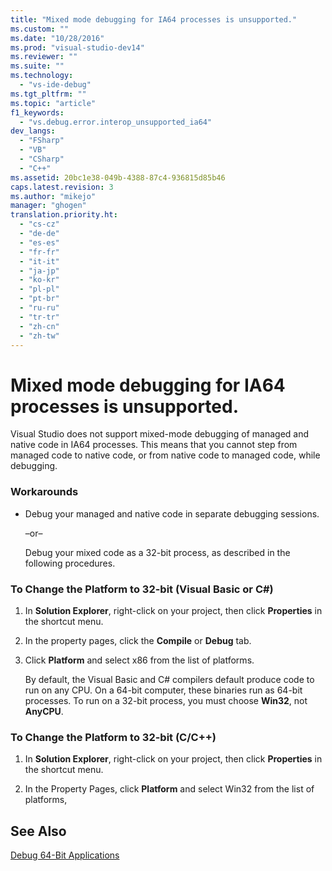 ```yaml
---
title: "Mixed mode debugging for IA64 processes is unsupported."
ms.custom: ""
ms.date: "10/28/2016"
ms.prod: "visual-studio-dev14"
ms.reviewer: ""
ms.suite: ""
ms.technology: 
  - "vs-ide-debug"
ms.tgt_pltfrm: ""
ms.topic: "article"
f1_keywords: 
  - "vs.debug.error.interop_unsupported_ia64"
dev_langs: 
  - "FSharp"
  - "VB"
  - "CSharp"
  - "C++"
ms.assetid: 20bc1e38-049b-4388-87c4-936815d85b46
caps.latest.revision: 3
ms.author: "mikejo"
manager: "ghogen"
translation.priority.ht: 
  - "cs-cz"
  - "de-de"
  - "es-es"
  - "fr-fr"
  - "it-it"
  - "ja-jp"
  - "ko-kr"
  - "pl-pl"
  - "pt-br"
  - "ru-ru"
  - "tr-tr"
  - "zh-cn"
  - "zh-tw"
---
```

# Mixed mode debugging for IA64 processes is unsupported.
Visual Studio does not support mixed-mode debugging of managed and native code in IA64 processes. This means that you cannot step from managed code to native code, or from native code to managed code, while debugging.  
  
### Workarounds  
  
-   Debug your managed and native code in separate debugging sessions.  
  
     –or–  
  
     Debug your mixed code as a 32-bit process, as described in the following procedures.  
  
### To Change the Platform to 32-bit (Visual Basic or C#)  
  
1.  In **Solution Explorer**, right-click on your project, then click **Properties** in the shortcut menu.  
  
2.  In the property pages, click the **Compile** or **Debug** tab.  
  
3.  Click **Platform** and select x86 from the list of platforms.  
  
     By default, the Visual Basic and C# compilers default produce code to run on any CPU. On a 64-bit computer, these binaries run as 64-bit processes. To run on a 32-bit process, you must choose **Win32**, not **AnyCPU**.  
  
### To Change the Platform to 32-bit (C/C++)  
  
1.  In **Solution Explorer**, right-click on your project, then click **Properties** in the shortcut menu.  
  
2.  In the Property Pages, click **Platform** and select Win32 from the list of platforms,  
  
## See Also  
 [Debug 64-Bit Applications](../debugger/debug-64-bit-applications.md)